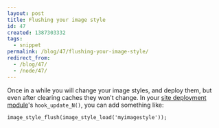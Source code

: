 ```yaml
---
layout: post
title: Flushing your image style
id: 47
created: 1387303332
tags:
  - snippet
permalink: /blog/47/flushing-your-image-style/
redirect_from:
  - /blog/47/
  - /node/47/
---
```

Once in a while you will change your image styles, and deploy them, but even after clearing caches they won't change. In your [site deployment module](http://dcycleproject.org/node/44)'s `hook_update_N()`, you can add something like:

    image_style_flush(image_style_load('myimagestyle'));
